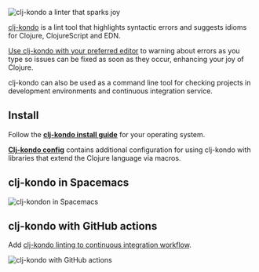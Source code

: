 ![clj-kondo a linter that sparks joy](https://raw.githubusercontent.com/practicalli/graphic-design/live/banners/clj-kondo-banner.png)

[clj-kondo](https://github.com/borkdude/clj-kondo/) is a lint tool that highlights syntactic errors and suggests idioms for Clojure, ClojureScript and EDN.

[Use clj-kondo with your preferred editor](https://github.com/borkdude/clj-kondo/blob/master/doc/editor-integration.md) to warning about errors as you type so issues can be fixed as soon as they occur, enhancing your joy of Clojure.

clj-kondo can also be used as a command line tool for checking projects in development environments and continuous integration service.


## Install
Follow the **[clj-kondo install guide](https://github.com/borkdude/clj-kondo/blob/master/doc/install.md)** for your operating system.

**[Clj-kondo config](https://github.com/clj-kondo/config)** contains additional configuration for using clj-kondo with libraries that extend the Clojure language via macros.


## clj-kondo in Spacemacs

![clj-kondon in Spacemacs](https://practicalli.github.io/spacemacs/images/spacemacs-clojure-linting-code-marks-and-flycheck-list-errors.png)


## clj-kondo with GitHub actions

Add [clj-kondo linting to continuous integration workflow](/continuous-integration/github-actions/clj-kondo-lint.md).

![clj-kondo with GitHub actions](https://rymndhng.github.io/assets/clj-kondo-1.png)
